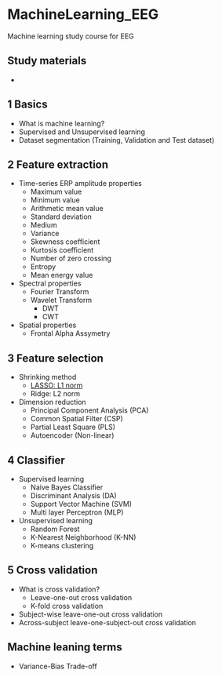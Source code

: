 # MachineLearning_EEG
Machine learning study course for EEG

## Study materials
-

## 1 Basics
- What is machine learning?
- Supervised and Unsupervised learning
- Dataset segmentation (Training, Validation and Test dataset)

## 2 Feature extraction
- Time-series ERP amplitude properties
  - Maximum value
  - Minimum value
  - Arithmetic mean value
  - Standard deviation
  - Medium
  - Variance
  - Skewness coefficient
  - Kurtosis coefficient
  - Number of zero crossing
  - Entropy
  - Mean energy value
- Spectral properties
  - Fourier Transform
  - Wavelet Transform
    - DWT
    - CWT
- Spatial properties
  - Frontal Alpha Assymetry

## 3 Feature selection
- Shrinking method
  - [LASSO: L1 norm](http://blueskyvision.tistory.com/193)
  - Ridge: L2 norm
- Dimension reduction
  - Principal Component Analysis (PCA)
  - Common Spatial Filter (CSP)
  - Partial Least Square (PLS)
  - Autoencoder (Non-linear)

## 4 Classifier
- Supervised learning
  - Naive Bayes Classifier
  - Discriminant Analysis (DA)
  - Support Vector Machine (SVM)
  - Multi layer Perceptron (MLP)
- Unsupervised learning
  - Random Forest
  - K-Nearest Neighborhood (K-NN)
  - K-means clustering

## 5 Cross validation
 - What is cross validation?
   - Leave-one-out cross validation
   - K-fold cross validation
 - Subject-wise leave-one-out cross validation
 - Across-subject leave-one-subject-out cross validation

## Machine leaning terms
 - Variance-Bias Trade-off
